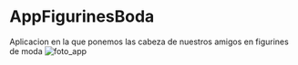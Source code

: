 # AppFigurinesBoda
Aplicacion en la que ponemos las cabeza de nuestros amigos en figurines de moda
![foto_app](https://github.com/Ridley7/AppFigurinesBoda/assets/22663796/b38481cf-54d5-40ab-b1dd-ddcb293b6fdd)
